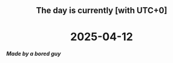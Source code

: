 <h2 align=center>The day is currently [with UTC+0]</h2>
<h1 align=center><!--TIME BEGIN-->2025-04-12<!--TIME END--></h1>
<h5>Made by a bored guy</h5>
